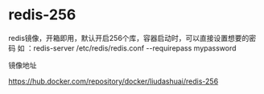 # redis-256
redis镜像，开箱即用，默认开启256个库，容器启动时，可以直接设置想要的密码
如 ：redis-server /etc/redis/redis.conf --requirepass mypassword

镜像地址

https://hub.docker.com/repository/docker/liudashuai/redis-256
